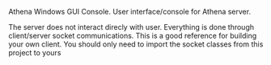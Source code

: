 
Athena Windows GUI Console. User interface/console for Athena server.

The server does not interact direcly with user. Everything is done through client/server socket communications.
This is a good reference for building your own client. You should only need to import the socket classes from
this project to yours
